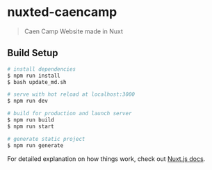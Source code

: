 # nuxted-caencamp

> Caen Camp Website made in Nuxt

## Build Setup

``` bash
# install dependencies
$ npm run install
$ bash update_md.sh

# serve with hot reload at localhost:3000
$ npm run dev

# build for production and launch server
$ npm run build
$ npm run start

# generate static project
$ npm run generate
```

For detailed explanation on how things work, check out [Nuxt.js docs](https://nuxtjs.org).
